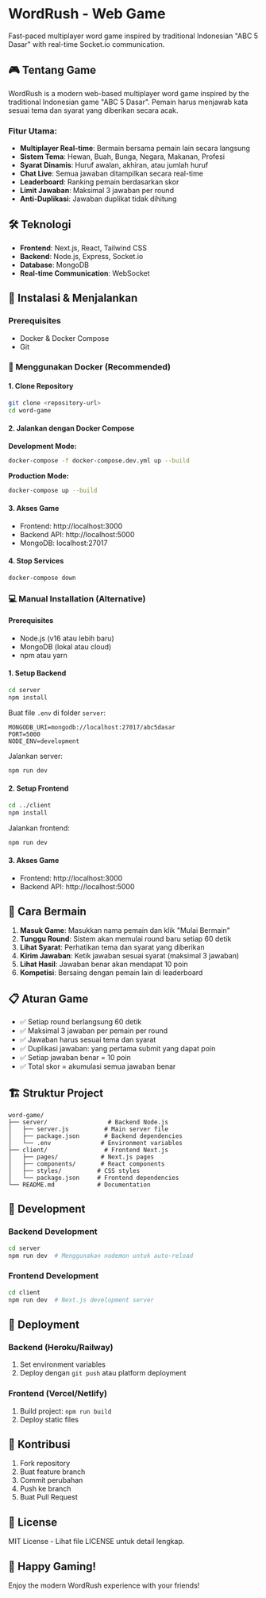 # WordRush - Web Game

Fast-paced multiplayer word game inspired by traditional Indonesian "ABC 5 Dasar" with real-time Socket.io communication.

## 🎮 Tentang Game

WordRush is a modern web-based multiplayer word game inspired by the traditional Indonesian game "ABC 5 Dasar". Pemain harus menjawab kata sesuai tema dan syarat yang diberikan secara acak.

### Fitur Utama:
- **Multiplayer Real-time**: Bermain bersama pemain lain secara langsung
- **Sistem Tema**: Hewan, Buah, Bunga, Negara, Makanan, Profesi
- **Syarat Dinamis**: Huruf awalan, akhiran, atau jumlah huruf
- **Chat Live**: Semua jawaban ditampilkan secara real-time
- **Leaderboard**: Ranking pemain berdasarkan skor
- **Limit Jawaban**: Maksimal 3 jawaban per round
- **Anti-Duplikasi**: Jawaban duplikat tidak dihitung

## 🛠️ Teknologi

- **Frontend**: Next.js, React, Tailwind CSS
- **Backend**: Node.js, Express, Socket.io
- **Database**: MongoDB
- **Real-time Communication**: WebSocket

## 🚀 Instalasi & Menjalankan

### Prerequisites
- Docker & Docker Compose
- Git

### 🐳 Menggunakan Docker (Recommended)

#### 1. Clone Repository
```bash
git clone <repository-url>
cd word-game
```

#### 2. Jalankan dengan Docker Compose

**Development Mode:**
```bash
docker-compose -f docker-compose.dev.yml up --build
```

**Production Mode:**
```bash
docker-compose up --build
```

#### 3. Akses Game
- Frontend: http://localhost:3000
- Backend API: http://localhost:5000
- MongoDB: localhost:27017

#### 4. Stop Services
```bash
docker-compose down
```

### 💻 Manual Installation (Alternative)

#### Prerequisites
- Node.js (v16 atau lebih baru)
- MongoDB (lokal atau cloud)
- npm atau yarn

#### 1. Setup Backend
```bash
cd server
npm install
```

Buat file `.env` di folder `server`:
```env
MONGODB_URI=mongodb://localhost:27017/abc5dasar
PORT=5000
NODE_ENV=development
```

Jalankan server:
```bash
npm run dev
```

#### 2. Setup Frontend
```bash
cd ../client
npm install
```

Jalankan frontend:
```bash
npm run dev
```

#### 3. Akses Game
- Frontend: http://localhost:3000
- Backend API: http://localhost:5000

## 🎯 Cara Bermain

1. **Masuk Game**: Masukkan nama pemain dan klik "Mulai Bermain"
2. **Tunggu Round**: Sistem akan memulai round baru setiap 60 detik
3. **Lihat Syarat**: Perhatikan tema dan syarat yang diberikan
4. **Kirim Jawaban**: Ketik jawaban sesuai syarat (maksimal 3 jawaban)
5. **Lihat Hasil**: Jawaban benar akan mendapat 10 poin
6. **Kompetisi**: Bersaing dengan pemain lain di leaderboard

## 📋 Aturan Game

- ✅ Setiap round berlangsung 60 detik
- ✅ Maksimal 3 jawaban per pemain per round
- ✅ Jawaban harus sesuai tema dan syarat
- ✅ Duplikasi jawaban: yang pertama submit yang dapat poin
- ✅ Setiap jawaban benar = 10 poin
- ✅ Total skor = akumulasi semua jawaban benar

## 🏗️ Struktur Project

```
word-game/
├── server/                 # Backend Node.js
│   ├── server.js          # Main server file
│   ├── package.json       # Backend dependencies
│   └── .env              # Environment variables
├── client/                # Frontend Next.js
│   ├── pages/            # Next.js pages
│   ├── components/       # React components
│   ├── styles/          # CSS styles
│   └── package.json     # Frontend dependencies
└── README.md            # Documentation
```

## 🔧 Development

### Backend Development
```bash
cd server
npm run dev  # Menggunakan nodemon untuk auto-reload
```

### Frontend Development
```bash
cd client
npm run dev  # Next.js development server
```

## 🚀 Deployment

### Backend (Heroku/Railway)
1. Set environment variables
2. Deploy dengan `git push` atau platform deployment

### Frontend (Vercel/Netlify)
1. Build project: `npm run build`
2. Deploy static files

## 🤝 Kontribusi

1. Fork repository
2. Buat feature branch
3. Commit perubahan
4. Push ke branch
5. Buat Pull Request

## 📝 License

MIT License - Lihat file LICENSE untuk detail lengkap.

## 🎉 Happy Gaming!

Enjoy the modern WordRush experience with your friends!
